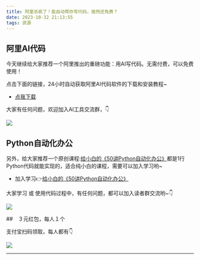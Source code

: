 ```yaml
---
title: 阿里杀疯了！能自动帮你写代码，居然还免费？
date: 2023-10-32 21:13:55
tags: 资源
---
```


## 阿里AI代码

今天继续给大家推荐一个阿里推出的重磅功能：用AI写代码。无需付费，可以免费使用！

点击下面的链接，24小时自动获取阿里AI代码软件的下载和安装教程~

- [点我下载](https://tongyi.aliyun.com/lingma/download)



大家有任何问题，欢迎加入AI工具交流群，👇

![](https://cos.python-office.com/group/ai-group.jpg)


## Python自动化办公

另外，给大家推荐一个原创课程:[给小白的《50讲Python自动化办公》](https://www.python-office.com/course/50-python-office.html)都是1行Python代码就能实现的，适合纯小白的课程，需要可以加入学习哟~

- 加入学习👉[给小白的《50讲Python自动化办公》](https://www.python-office.com/course/50-python-office.html)

大家学习 或 使用代码过程中，有任何问题，都可以加入读者群交流哟~👇


![](https://cos.python-office.com/group/0816.jpg)

##　３元红包，每人１个

支付宝扫码领取，每人都有👇

![](https://ads-1300615378.cos.ap-guangzhou.myqcloud.com/alipay/hong.jpg)

-------